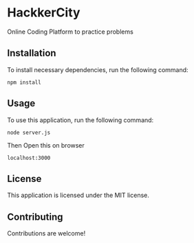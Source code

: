 # HackkerCity

Online Coding Platform to practice problems

<!-- Make my read md beautiful -->

## Installation

To install necessary dependencies, run the following command:

```
npm install
```

## Usage

To use this application, run the following command:

```
node server.js
```

Then Open this on browser

```
localhost:3000
```

## License

This application is licensed under the MIT license.

## Contributing

Contributions are welcome!
